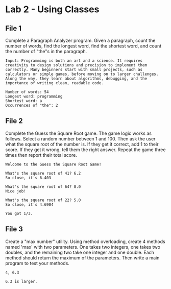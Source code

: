 # Lab 2 - Using Classes


## File 1

Complete a Paragraph Analyzer program.  Given a paragraph, count the number of words, find the longest word, find the shortest word, and count the number of "the"s in the paragraph. 

```
Input: Programming is both an art and a science. It requires creativity to design solutions and precision to implement them correctly. Many beginners start with small projects, such as calculators or simple games, before moving on to larger challenges. Along the way, they learn about algorithms, debugging, and the importance of writing clean, readable code.

Number of words: 54
Longest word: programming
Shortest word: a
Occurrences of "the": 2
```


## File 2

Complete the Guess the Square Root game. The game logic works as follows. Select a random number between 1 and 100. Then ask the user what the square root of the number is. If they get it correct, add 1 to their score. If they get it wrong, tell them the right answer. Repeat the game three times then report their total score. 

```
Welcome to the Guess the Square Root Game!

What's the square root of 41? 6.2
So close, it's 6.403

What's the square root of 64? 8.0
Nice job!

What's the square root of 22? 5.0
So close, it's 4.6904

You got 1/3.
```


## File 3

Create a "max number" utility. Using method overloading, create 4 methods named 'max' with two parameters. One takes two integers, one takes two doubles, and the remaining two take one integer and one double. Each method should return the maximum of the parameters. Then write a main program to test your methods. 

```
4, 6.3

6.3 is larger. 
```
